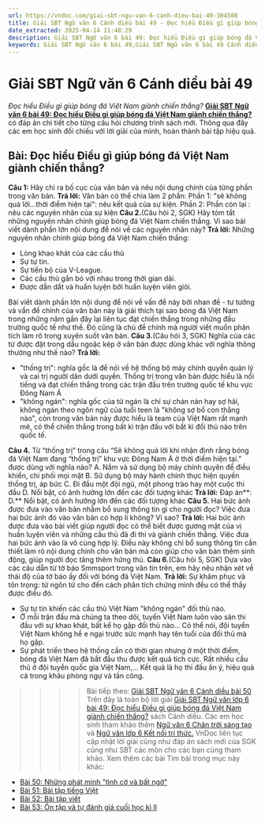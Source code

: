 ```yaml
---
url: https://vndoc.com/giai-sbt-ngu-van-6-canh-dieu-bai-49-304508
title: Giải SBT Ngữ văn 6 Cánh diều bài 49 - Đọc hiểu Điều gì giúp bóng đá Việt Nam giành chiến thắng? - VnDoc.com
date_extracted: 2025-04-14 11:48:29
description: Giải SBT Ngữ văn 6 bài 49: Đọc hiểu Điều gì giúp bóng đá Việt Nam giành chiến thắng? sách Cánh diều được VnDoc sưu tầm và tổng hợp gồm có đáp án chi tiết cho các bạn cùng tham khảo.
keywords: Giải SBT Ngữ văn 6 bài 49,Giải SBT Ngữ văn 6 bài 49 Cánh diều,Giải sách bài tập Ngữ văn CD lớp 6,Ngữ văn lớp 6 Cánh diều,giải bài tập ngữ văn lớp 6,Bài Đọc hiểu Điều gì giúp bóng đá Việt Nam giành chiến thắng?,soạn bài Ngữ văn 6 Cánh diều,ôn tập Ngữ văn 6
---
```


# Giải SBT Ngữ văn 6 Cánh diều bài 49
 _Đọc hiểu Điều gì giúp bóng đá Việt Nam giành chiến thắng?_
[**Giải SBT Ngữ văn 6 bài 49: Đọc hiểu Điều gì giúp bóng đá Việt Nam giành chiến thắng?**](<https://vndoc.com/giai-sbt-ngu-van-6-canh-dieu-bai-49-304508>)có đáp án chi tiết cho từng câu hỏi chương trình sách mới. Thông qua đây các em học sinh đối chiếu với lời giải của mình, hoàn thành bài tập hiệu quả.
## Bài: Đọc hiểu Điều gì giúp bóng đá Việt Nam giành chiến thắng?
**Câu 1:** Hãy chỉ ra bố cục của văn bản và nêu nội dung chính của từng phần trong văn bản.
**Trả lời:**
Văn bản có thể chia làm 2 phần:
Phần 1: "sẽ không quá lời...thời điểm hiện tại": nêu kết quả của sự kiện.
Phần 2: Phần còn lại : nêu các nguyên nhân của sự kiện
**Câu 2.**\(Câu hỏi 2, SGK\) Hãy tóm tắt những nguyên nhân chính giúp bóng đá Việt Nam chiến thắng. Vì sao bài viết dành phần lớn nội dung để nói về các nguyên nhân này?
**Trả lời:**
Những nguyên nhân chính giúp bóng đá Việt Nam chiến thắng:
  * Lòng khao khát của các cầu thủ
  * Sự tự tin.
  * Sự tiến bộ của V-League.
  * Các cầu thủ gắn bó với nhau trong thời gian dài.
  * Được dẫn dắt và huấn luyện bởi huấn luyện viên giỏi.

Bài viết dành phần lớn nội dung để nói về vấn đề này bởi nhan đề - tư tưởng và vấn đề chính của văn bản này là giải thích tại sao bóng đá Việt Nam trong những năm gần đây lại liên tục đạt chiến thắng trong những đấu trường quốc tế như thế. Đó cũng là chủ đề chính mà người viết muốn phân tích làm rõ trong xuyên suốt văn bản.
**Câu 3.**\(Câu hỏi 3, SGK\) Nghĩa của các từ được đặt trong dấu ngoặc kép ở văn bản được dùng khác với nghĩa thông thường như thế nào?
**Trả lời:**
  * "thống trị": nghĩa gốc là để nói về hệ thống bộ máy chính quyền quản lý và cai trị người dân dưới quyền. Thống trị trong văn bản được hiểu là nổi tiếng và đạt chiến thắng trong các trận đấu trên trường quốc tế khu vực Đông Nam Á
  * "không ngán": nghĩa gốc của từ ngán là chỉ sự chán nản hay sợ hãi, không ngán theo ngôn ngữ của tuổi teen là "không sợ bố con thằng nào", còn trong văn bản này được hiểu là team của Việt Nam rất mạnh mẽ, có thể chiến thắng trong bất kì trận đấu với bất kì đối thủ nào trên quốc tế.

**Câu 4.** Từ “thống trị” trong câu “Sẽ không quá lời khi nhận định rằng bóng đá Việt Nam đang “thống trị” khu vực Đông Nam Á ở thời điểm hiện tại.” được dùng với nghĩa nào?
A. Nắm và sử dụng bộ máy chính quyên để điều khiển, chi phối mọi mặt
B. Sử dụng bộ máy hành chính thực hiện quyền thống trị, áp bức
C. Đi đầu một đội ngũ, một phong trào hay một cuộc thi đầu
D. Nổi bật, có ảnh hưởng lớn đến các đối tượng khác
**Trả lời:**
Đáp án**: D.** Nổi bật, có ảnh hưởng lớn đến các đối tượng khác
**Câu 5.** Hai bức ảnh được đưa vào văn bản nhằm bổ sung thông tin gì cho người đọc? Việc đưa hai bức ảnh đó vào văn bản có hợp lí không? Vì sao?
**Trả lời:**
Hai bức ảnh được đưa vào bài viết giúp người đọc có thể biết được gương mặt của vị huấn luyện viên và những cầu thủ đã đi thi và giành chiến thắng.
Việc đưa hai bức ảnh vào là vô cùng hợp lý. Điều này không chỉ bổ sung thông tin cần thiết làm rõ nội dung chính cho văn bản mà còn giúp cho văn bản thêm sinh động, giúp người đọc tăng thêm hứng thú.
**Câu 6.**\(Câu hỏi 5, SGK\) Dựa vào các câu dẫn từ tờ báo Smmsport trong văn tin trên, em hãy nêu nhận xét về thái độ của tờ báo ấy đối với bóng đá Việt Nam.
**Trả lời:**
Sự khâm phục và tôn trọng: từ ngôn từ cho đến cách phân tích chứng minh đều có thể thấy được điều đó.
  * Sự tự tin khiến các cầu thủ Việt Nam "không ngán" đối thủ nào.
  * Ở mỗi trận đấu mà chúng ta theo dõi, tuyển Việt Nam luôn vào sân thi đấu với sự khao khát, bất kể họ gặp đối thủ nào... Có thể nói, đội tuyển Việt Nam không hề e ngại trước sức mạnh hay tên tuổi của đối thủ mà họ gặp.
  * Sự phát triển theo hệ thống cần có thời gian nhưng ở một thời điểm, bóng đá Việt Nam đã bắt đầu thu được kết quả tích cực. Rất nhiều cầu thủ ở đội tuyển quốc gia Việt Nam,... Kết quả là họ thi đấu ăn ý, hiệu quả cả trong khâu phòng ngự và tấn công.

>>>> Bài tiếp theo: [Giải SBT Ngữ văn 6 Cánh diều bài 50](<https://vndoc.com/giai-sbt-ngu-van-6-canh-dieu-bai-50-304510>)
Trên đây là toàn bộ lời giải [Giải SBT Ngữ văn lớp 6 bài 49: Đọc hiểu Điều gì giúp bóng đá Việt Nam giành chiến thắng?](<https://vndoc.com/giai-sbt-ngu-van-6-canh-dieu-bai-49-304508>) sách Cánh diều. Các em học sinh tham khảo thêm [Ngữ văn 6 Chân trời sáng tạo ](<https://vndoc.com/ngu-van-6-sach-chan-troi-sang-tao>)và [Ngữ văn lớp 6 Kết nối tri thức.](<https://vndoc.com/mon-ngu-van-lop6>) VnDoc liên tục cập nhật lời giải cũng như đáp án sách mới của SGK cũng như SBT các môn cho các bạn cùng tham khảo.
Xem thêm các bài Tìm bài trong mục này khác:
  * [Bài 50: Những phát minh "tình cờ và bất ngờ"](</giai-sbt-ngu-van-6-canh-dieu-bai-50-304510>)
  * [Bài 51: Bài tập tiếng Việt](</giai-sbt-ngu-van-6-canh-dieu-bai-51-304513>)
  * [Bài 52: Bài tập viết](</giai-sbt-ngu-van-6-canh-dieu-bai-52-304515>)
  * [Bài 53: Ôn tập và tự đánh giá cuối học kì II](</giai-sbt-ngu-van-6-canh-dieu-bai-53-304516>)

